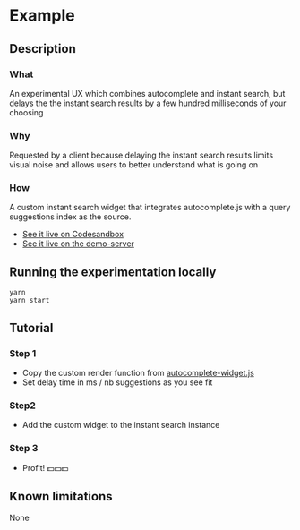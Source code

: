# Example

## Description

### What
An experimental UX which combines autocomplete and instant search, but delays the the instant search results by a few hundred milliseconds of your choosing

### Why
Requested by a client because delaying the instant search results limits visual noise and allows users to better understand what is going on

### How
A custom instant search widget that integrates autocomplete.js with a query suggestions index as the source.

* [See it live on Codesandbox](https://codesandbox.io/s/x7v977n2mz)
* [See it live on the demo-server](https://internal-preview.algolia.com/delayed-hits-demo)

## Running the experimentation locally

```
yarn
yarn start
```

## Tutorial

### Step 1
* Copy the custom render function from [autocomplete-widget.js](/src/autocomplete-widget.js)
* Set delay time in ms / nb suggestions as you see fit

### Step2
* Add the custom widget to the instant search instance

### Step 3
* Profit! 💵💵💵

## Known limitations
None
